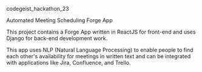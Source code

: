  codegeist_hackathon_23

 Automated Meeting Scheduling Forge App


 This project contains a Forge App written in ReactJS for front-end and uses Django for back-end development work. 

 This app uses NLP (Natural Language Processing) to enable people to find each other's availability for meetings in written text and can be integrated with applications like Jira, Confluence, and Trello. 
